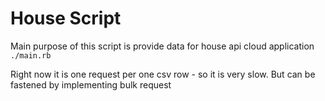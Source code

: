 # House Script
Main purpose of this script is provide data for house api cloud application
`./main.rb`

Right now it is one request per one csv row - so it is very slow. But can be fastened by implementing bulk request
